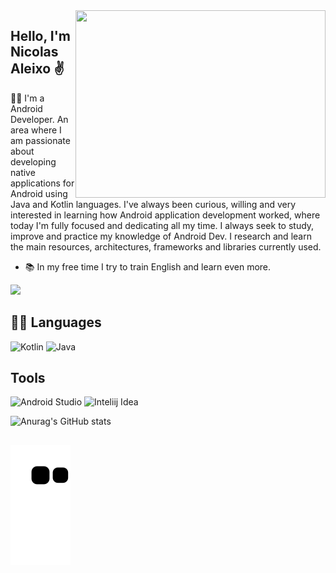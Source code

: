 <img src="https://github.com/Aleixo-Dev/Aleixo-Dev/assets/75820713/04eb7d0c-6057-4ea0-b7c1-e994779023c2" height="300px" width="400px" align="right">
     
<p align="left">
 
## Hello, I'm Nicolas Aleixo ✌️

👨‍💻 I'm a Android Developer. An area where I am passionate about developing native applications for Android using Java and Kotlin languages. I've always been curious, willing and very interested in learning how Android application development worked, where today I'm fully focused and dedicating all my time. I always seek to study, improve and practice my knowledge of Android Dev. I research and learn the main resources, architectures, frameworks and libraries currently used.

- 📚 In my free time I try to train English and learn even more.
 
<a href="https://www.linkedin.com/in/nicolas-aleixo/"><img src="https://img.shields.io/badge/LinkedIn-0077B5?style=for-the-badge&logo=linkedin&logoColor=white"></a>
 
 ## 👨‍💻 Languages
  ![Kotlin](https://img.shields.io/badge/kotlin-%237F52FF.svg?style=for-the-badge&logo=kotlin&logoColor=white)
  ![Java](https://img.shields.io/badge/java-%23ED8B00.svg?style=for-the-badge&logo=java&logoColor=white)

<!-- <img src="https://user-images.githubusercontent.com/70382532/138322189-2db8df52-9dcb-40a0-88a8-c365466bd33d.gif" width="700" height="400" /> -->

<!-- [![GitHub Streak](https://github-readme-streak-stats.herokuapp.com?user=Aleixo-Dev&theme=dracula&border_radius=4&locale=pt_BR&date_format=j%2Fn%5B%2FY%5D)](https://git.io/streak-stats)  -->
 
## Tools
 ![Android Studio](https://img.shields.io/badge/Android%20Studio-3DDC84.svg?style=for-the-badge&logo=android-studio&logoColor=white)
 ![Inteliij Idea](https://img.shields.io/badge/IntelliJ_IDEA-000000.svg?style=for-the-badge&logo=intellij-idea&logoColor=white)
 
 ![Anurag's GitHub stats](https://github-readme-stats.vercel.app/api?username=aleixo-dev&bg_color=30,020024,092c79&title_color=fff&show_icons=true&text_color=fff)

##
    
![Snake animation](https://github.com/Aleixo-Dev/Aleixo-Dev/blob/output/github-contribution-grid-snake.svg)
